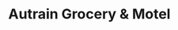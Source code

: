---
title: "Autrain Grocery & Motel"
url: /au-train/autrain-grocery-und-motel/
shop: Lebensmittel
---